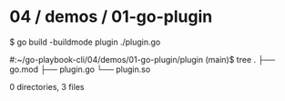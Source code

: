 # 04 / demos / 01-go-plugin
$ go build -buildmode plugin ./plugin.go 


#:~/go-playbook-cli/04/demos/01-go-plugin/plugin (main)$ tree
.
├── go.mod
├── plugin.go
└── plugin.so

0 directories, 3 files